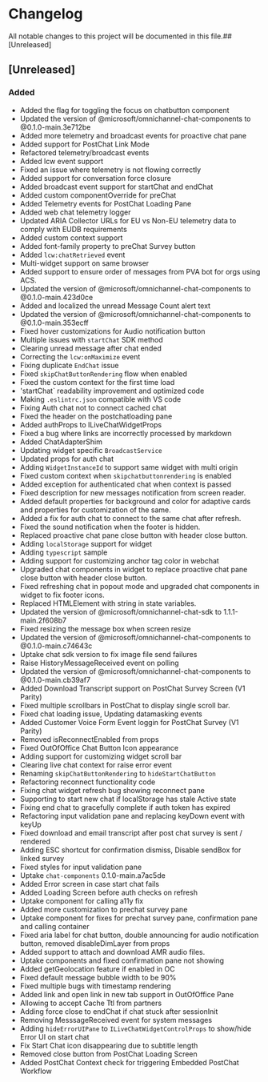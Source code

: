 # Changelog

All notable changes to this project will be documented in this file.## [Unreleased]

## [Unreleased]
### Added 
- Added the flag for toggling the focus on chatbutton component
- Updated the version of @microsoft/omnichannel-chat-components to @0.1.0-main.3e712be
- Added more telemetry and broadcast events for proactive chat pane
- Added support for PostChat Link Mode
- Refactored telemetry/broadcast events
- Added lcw event support
- Fixed an issue where telemetry is not flowing correctly
- Added support for conversation force closure
- Added broadcast event support for startChat and endChat
- Added custom componentOverride for preChat
- Added Telemetry events for PostChat Loading Pane
- Added web chat telemetry logger
- Updated ARIA Collector URLs for EU vs Non-EU telemetry data to comply with EUDB requirements
- Added custom context support
- Added font-family property to preChat Survey button
- Added `lcw:chatRetrieved` event
- Multi-widget support on same browser
- Added support to ensure order of messages from PVA bot for orgs using ACS.
- Updated the version of @microsoft/omnichannel-chat-components to @0.1.0-main.423d0ce
- Added and localized the unread Message Count alert text
- Updated the version of @microsoft/omnichannel-chat-components to @0.1.0-main.353ecff
- Fixed hover customizations for Audio notification button
- Multiple issues with `startChat` SDK method
- Clearing unread message after chat ended
- Correcting the `lcw:onMaximize` event
- Fixing duplicate `EndChat` issue
- Fixed `skipChatButtonRendering` flow when enabled
- Fixed the custom context for the first time load
- 'startChat` readability improvement and optimized code
- Making `.eslintrc.json` compatible with VS code
- Fixing Auth chat not to connect cached chat
- Fixed the header on the postchatloading pane
- Added authProps to ILiveChatWidgetProps
- Fixed a bug where links are incorrectly processed by markdown
- Added ChatAdapterShim
- Updating widget specific `BroadcastService`
- Updated props for auth chat
- Adding `WidgetInstanceId` to support same widget with multi origin
- Fixed custom context when `skipchatbuttonrendering` is enabled
- Added exception for authenticated chat when context is passed 
- Fixed description for new messages notification from screen reader.
- Added default properties for background and color for  adaptive cards and properties for customization of the same.
- Added a fix for auth chat to connect to the same chat after refresh.
- Fixed the sound notification when the footer is hidden.
- Replaced proactive chat pane close button with header close button.
- Adding `localStorage` support for widget
- Adding `typescript` sample
- Adding support for customizing anchor tag color in webchat
- Upgraded chat components in widget to replace proactive chat pane close button with header close button.
- Fixed refreshing chat in popout mode and upgraded chat components in widget to fix footer icons.
- Replaced HTMLElement with string in state variables.
- Updated the version of @microsoft/omnichannel-chat-sdk to 1.1.1-main.2f608b7
- Fixed resizing the message box when screen resize
- Updated the version of @microsoft/omnichannel-chat-components to @0.1.0-main.c74643c
- Uptake chat sdk version to fix image file send failures
- Raise HistoryMessageReceived event on polling
- Updated the version of @microsoft/omnichannel-chat-components to @0.1.0-main.cb39af7
- Added Download Transcript support on PostChat Survey Screen (V1 Parity)
- Fixed multiple scrollbars in PostChat to display single scroll bar.
- Fixed chat loading issue, Updating datamasking events
- Added Customer Voice Form Event loggin for PostChat Survey (V1 Parity)
- Removed isReconnectEnabled from props
- Fixed OutOfOffice Chat Button Icon appearance
- Adding support for customizing widget scroll bar
- Clearing live chat context for raise error event
- Renaming `skipChatButtonRendering` to `hideStartChatButton`
- Refactoring reconnect functionality code
- Fixing chat widget refresh bug showing reconnect pane
- Supporting to start new chat if localStorage has stale Active state
- Fixing end chat to gracefully complete if auth token has expired
- Refactoring input validation pane and replacing keyDown event with keyUp
- Fixed download and email transcript after post chat survey is sent / rendered
- Adding ESC shortcut for confirmation dismiss, Disable sendBox for linked survey
- Fixed styles for input validation pane
- Uptake `chat-components` 0.1.0-main.a7ac5de
- Added Error screen in case start chat fails
- Added Loading Screen before auth checks on refresh
- Uptake component for calling a11y fix
- Added more customization to prechat survey pane
- Uptake component for fixes for prechat survey pane, confirmation pane and calling container
- Fixed aria label for chat button, double announcing for audio notification button, removed disableDimLayer from props
- Added support to attach and download AMR audio files.
- Uptake components and fixed confirmation pane not showing
- Added getGeolocation feature if enabled in OC
- Fixed default message bubble width to be 90%
- Fixed multiple bugs with timestamp rendering
- Added link and open link in new tab support in OutOfOffice Pane
- Allowing to accept Cache Ttl from partners
- Adding force close to endChat if chat stuck after sessionInit
- Removing MesssageReceived event for system messages
- Adding `hideErrorUIPane` to `ILiveChatWidgetControlProps` to show/hide Error UI on start chat
- Fix Start Chat icon disappearing due to subtitle length
- Removed close button from PostChat Loading Screen
- Added PostChat Context check for triggering Embedded PostChat Workflow
